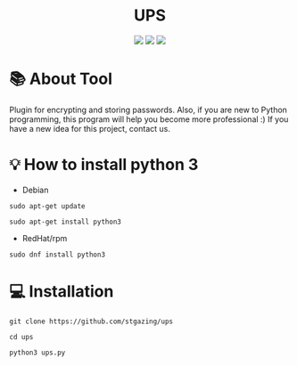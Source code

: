 <div align="center">
  <h1>UPS</h1>
  <img src="https://img.shields.io/github/languages/count/stgazing/ups?logo=python&style=for-the-badge">
  <img src="https://img.shields.io/github/repo-size/stgazing/ups?color=red&label=size&style=for-the-badge">
  <img src="https://img.shields.io/github/watchers/STgazing/ups?color=yellow&logo=github&style=for-the-badge">
  </div>

# 📚 About Tool
Plugin for encrypting and storing passwords. Also, if you are new to Python programming, this program will help you become more professional :)
If you have a new idea for this project, contact us.
# 💡 How to install python 3
* Debian
```
sudo apt-get update
```
```
sudo apt-get install python3
```
* RedHat/rpm
```
sudo dnf install python3
```
# 💻 Installation
```
git clone https://github.com/stgazing/ups
```
```
cd ups
```
```
python3 ups.py
```
